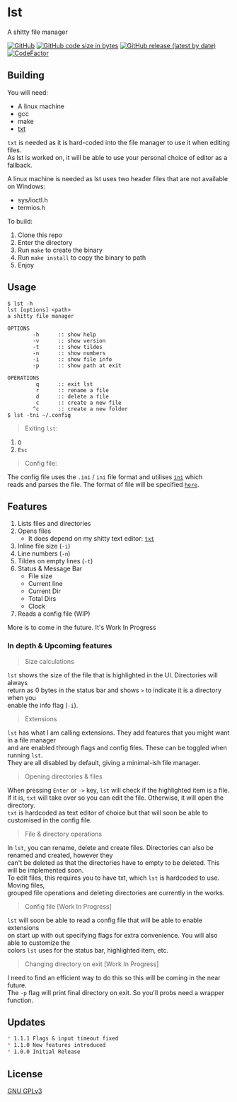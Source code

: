 # lst

A shitty file manager

[![GitHub](https://img.shields.io/github/license/ItzAfroBoy/lst)](https://github.com/ItzAfroBoy/lst/blob/main/LICENSE)
[![GitHub code size in bytes](https://img.shields.io/github/languages/code-size/ItzAfroBoy/lst?color=red&label=lst)](https://github.com/ItzAfroBoy/lst)
[![GitHub release (latest by date)](https://img.shields.io/github/v/release/ItzAfroBoy/lst)](https://github.com/ItzAfroBoy/lst/releases/tag/1.0.0)
[![CodeFactor](https://www.codefactor.io/repository/github/itzafroboy/lst/badge/main)](https://www.codefactor.io/repository/github/itzafroboy/lst/overview/main)

## Building

You will need:

* A linux machine
* gcc
* make
* [txt](https://github.com/ItzAfroBoy/txt)

`txt` is needed as it is hard-coded into the file manager to use it when editing files.  
As lst is worked on, it will be able to use your personal choice of editor as a fallback.  

A linux machine is needed as lst uses two header files that are not available on Windows:

* sys/ioctl.h
* termios.h

To build:

1. Clone this repo
2. Enter the directory
3. Run `make` to create the binary
4. Run `make install` to copy the binary to path
5. Enjoy

## Usage

```bash-session
$ lst -h
lst [options] <path>
a shitty file manager

OPTIONS
        -h      :: show help
        -v      :: show version
        -t      :: show tildes
        -n      :: show numbers
        -i      :: show file info
        -p      :: show path at exit

OPERATIONS
         q      :: exit lst
         r      :: rename a file
         d      :: delete a file
         c      :: create a new file
        ^c      :: create a new folder
$ lst -tni ~/.config
```

> Exiting `lst`:

1. `Q`
2. `Esc`

> Config file:

The config file uses the `.ini` / `ini` file format and utilises [`ini`](https://github.com/rxi/ini) which  
reads and parses the file. The format of file will be specified [`here`](https://github.com/ItzAfroBoy/lst/wiki).

## Features

1. Lists files and directories
2. Opens files
    * It does depend on my shitty text editor: [`txt`](https://github.com/ItzAfroBoy/txt)
3. Inline file size (`-i`)
4. Line numbers (`-n`)
5. Tildes on empty lines (`-t`)
6. Status & Message Bar
    * File size
    * Current line
    * Current Dir
    * Total Dirs
    * Clock
7. Reads a config file (WIP)

More is to come in the future. It's Work In Progress

### In depth & Upcoming features

> Size calculations

`lst` shows the size of the file that is highlighted in the UI. Directories will always  
return as 0 bytes in the status bar and shows `>` to indicate it is a directory when you  
enable the info flag (`-i`).

> Extensions

`lst` has what I am calling extensions. They add features that you might want in a file manager  
and are enabled through flags and config files. These can be toggled when running `lst`.  
They are all disabled by default, giving a minimal-ish file manager.

> Opening directories & files

When pressing `Enter` or `->` key, `lst` will check if the highlighted item is a file.  
If it is, `txt` will take over so you can edit the file. Otherwise, it will open the directory.  
`txt` is hardcoded as text editor of choice but that will soon be able to customised in the config file.

> File & directory operations

In `lst`, you can rename, delete and create files. Directories can also be renamed and created, however they  
can't be deleted as that the directories have to empty to be deleted. This will be implemented soon.  
To edit files, this requires you to have txt, which `lst` is hardcoded to use. Moving files,  
grouped file operations and deleting directories are currently in the works.

> Config file [Work In Progress]

`lst` will soon be able to read a config file that will be able to enable extensions  
on start up with out specifying flags for extra convenience. You will also able to customize the  
colors `lst` uses for the status bar, highlighted item, etc.

> Changing directory on exit [Work In Progress]

I need to find an efficient way to do this so this will be coming in the near future.  
The `-p` flag will print final directory on exit. So you'll probs need a wrapper function.

## Updates

```markdown
* 1.1.1 Flags & input timeout fixed
* 1.1.0 New features introduced
* 1.0.0 Initial Release
```

## License

[GNU GPLv3](https://github.com/ItzAfroBoy/lst/blob/main/LICENSE)
